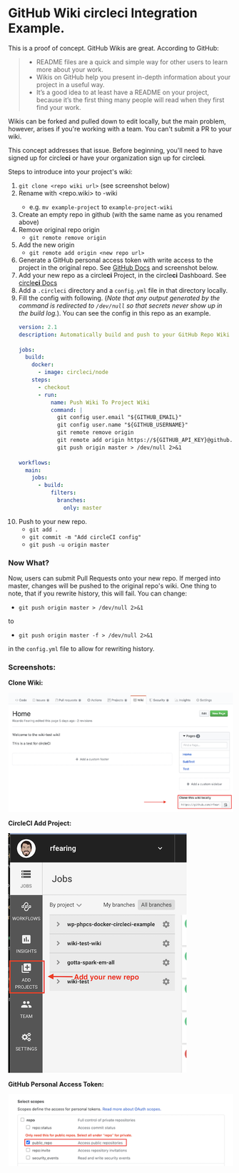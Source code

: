 # GitHub Wiki circle**ci** Integration Example.

This is a proof of concept. GitHub Wikis are great. According to GitHub:

>  - README files are a quick and simple way for other users to learn more about your work.
>  - Wikis on GitHub help you present in-depth information about your project in a useful way.
>  - It’s a good idea to at least have a README on your project, because it’s the first thing many people will read when they first find your work.

Wikis can be forked and pulled down to edit locally, but the main problem, however, arises if you're working with a team. You can't submit a PR to your wiki.

This concept addresses that issue. Before beginning, you'll need to have signed up for circle**ci** or have your organization sign up for circle**ci**.

Steps to introduce into your project's wiki:

1. `git clone <repo wiki url>` (see screenshot below)
1. Rename with <repo.wiki> to <name-of-repo>-wiki
    - e.g. `mv example-project` to `example-project-wiki`
1. Create an empty repo in github (with the same name as you renamed above)
1. Remove original repo origin
    - `git remote remove origin`
1. Add the new origin
    - `git remote add origin <new repo url>`
1. Generate a GitHub personal access token with write access to the project in the original repo. See [GitHub Docs](https://help.github.com/en/enterprise/2.17/user/github/authenticating-to-github/creating-a-personal-access-token-for-the-command-line) and screenshot below.
1. Add your new repo as a circle**ci** Project, in the circle**ci** Dashboard. See [circle**ci** Docs](https://circleci.com/docs/enterprise/quick-start/)
1. Add a `.circleci` directory and a `config.yml` file in that directory locally.
1. Fill the config with following. (*Note that any output generated by the command is redirected to `/dev/null` so that secrets never show up in the build log.*). You can see the config in this repo as an example.
    ```yaml
    version: 2.1
    description: Automatically build and push to your GitHub Repo Wiki

    jobs:
      build:
        docker:
          - image: circleci/node
        steps:
          - checkout
          - run:
              name: Push Wiki To Project Wiki
              command: |
                git config user.email "${GITHUB_EMAIL}"
                git config user.name "${GITHUB_USERNAME}"
                git remote remove origin
                git remote add origin https://${GITHUB_API_KEY}@github.com/<github-username>/<original-repo-wiki.git> > /dev/null 2>&1
                git push origin master > /dev/null 2>&1

    workflows:
      main:
        jobs:
          - build:
              filters:
                branches:
                  only: master
    ```
1. Push to your new repo.
    - `git add .`
    - `git commit -m "Add circleCI config"`
    - `git push -u origin master`

### Now What?
Now, users can submit Pull Requests onto your new repo. If merged into master, changes will be pushed to the original repo's wiki. One thing to note, that if you rewrite history, this will fail. You can change:
  - `git push origin master > /dev/null 2>&1`

to

  - `git push origin master -f > /dev/null 2>&1`

in the `config.yml` file to allow for rewriting history.


### Screenshots:

**Clone Wiki:**
<p><img alt="Screenshot of Wiki Clone" src="images/clone-locally.png"></p>

**CircleCI Add Project:**
<p><img alt="Screenshot of adding circleCI project" src="images/circle-ci.png"></p>

**GitHub Personal Access Token:**
<p><img alt="Screenshot of adding personal access token" src="images/github-repo.png"></p>
